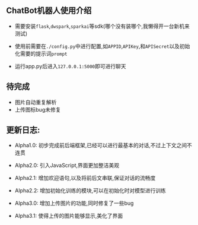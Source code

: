 ## ChatBot机器人使用介绍
- 需要安装`flask`,`dwspark`,`sparkai`等sdk(哪个没有装哪个,我懒得开一台新机来测试)

- 使用前需要在`./config.py`中进行配置,如`APPID`,`APIKey`,和`APISecret`以及初始化需要的提示词`prompt`

- 运行app.py后进入`127.0.0.1:5000`即可进行聊天

## 待完成
- 图片自动重复解析
- 上传图标bug未修复

## 更新日志:
- Alpha1.0:
    初步完成前后端框架,已经可以进行最基本的对话,不过上下文之间不连贯

- Alpha2.0:
    引入JavaScript,界面更加整洁美观

- Alpha2.1:
    增加欢迎语句,以及将前后文串联,保证对话的流畅度

- Alpha2.2:
    增加初始化训练的模块,可以在初始化时对模型进行训练

- Alpha3.0:
    增加上传图片的功能,同时修复了一些bug

- Alpha3.1:
    使得上传的图片能够显示,美化了界面
